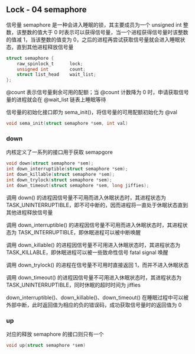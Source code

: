 ## Lock - 04 semaphore


信号量 semaphore 是一种会进入睡眠的锁，其主要成员为一个 unsigned int 整数，该整数的值大于 0 时表示可以获得信号量，当一个进程获得信号量时该整数的值减 1，当该整数的值变为 0，之后的进程再尝试获取信号量就会进入睡眠状态，直到其他进程释放信号量

```c
struct semaphore {
	raw_spinlock_t		lock;
	unsigned int		count;
	struct list_head	wait_list;
};
```

@count 表示信号量剩余可用的配额；当 @count 计数降为 0 时，申请获取信号量的进程就会在 @wait_list 链表上睡眠等待


信号量的初始化接口即为 sema_init()，将信号量的可用配额初始化为 @val

```c
void sema_init(struct semaphore *sem, int val)
```


### down

内核定义了一系列的接口用于获取 semapgore

```c
void down(struct semaphore *sem);
int down_interruptible(struct semaphore *sem);
int down_killable(struct semaphore *sem);
int down_trylock(struct semaphore *sem);
int down_timeout(struct semaphore *sem, long jiffies);
```

调用 down() 的进程因信号量不可用而进入休眠状态时，其进程状态为 TASK_UNINTERRUPTIBLE，即不可中断的，因而进程将一直处于休眠状态直到其他进程释放信号量

调用 down_interruptible() 的进程因信号量不可用而进入休眠状态时，其进程状态为 TASK_INTERRUPTIBLE，即休眠进程可以被中断唤醒

调用 down_killable() 的进程因信号量不可用进入休眠状态时，其进程状态为 TASK_KILLABLE，即休眠进程可以被一些致命性信号 fatal signal 唤醒

调用 down_trylock() 的进程在信号量不可用时直接返回 1，而并不进入休眠状态

调用 down_timeout() 的进程因信号量不可用进入休眠状态时，其进程状态为 TASK_UNINTERRUPTIBLE，同时休眠的超时时间为 jiffies


down_interruptible()、down_killable()、down_timeout() 在睡眠过程中可以被外部中断，此时返回值为相应的负的错误码，成功获取信号量时的返回值为 0


### up

对应的释放 semaphore 的接口则只有一个

```c
void up(struct semaphore *sem)
```
